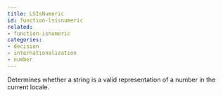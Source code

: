 ```yaml
---
title: LSIsNumeric
id: function-lsisnumeric
related:
- function-isnumeric
categories:
- decision
- internationalization
- number
---
```


Determines whether a string is a valid representation of a
number in the current locale.
